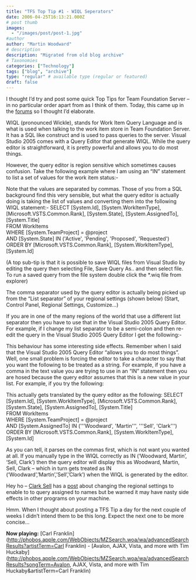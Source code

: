 ```yaml
---
title: "TFS Top Tip #1 - WIQL Seperators"
date: 2006-04-25T16:13:21.000Z
# post thumb
images:
  - "/images/post/post-1.jpg"
#author
author: "Martin Woodward"
# description
description: "Migrated from old blog archive"
# Taxonomies
categories: ["Technology"]
tags: ["blog", "archive"]
type: "regular" # available type (regular or featured)
draft: false
---
```


I thought I’d try and post some quick Top Tips for Team Foundation Server – in no particular order apart from as I think of them.  Today, this came up in the [forums](http://forums.microsoft.com/MSDN/ShowPost.aspx?PostID=366920&SiteID=1) so I thought I’d elaborate.

WIQL (pronounced Wickle), stands for Work Item Query Language and is what is used when talking to the work item store in Team Foundation Server.  It has a SQL like construct and is used to pass queries to the server.  Visual Studio 2005 comes with a Query Editor that generate WIQL.  While the query editor is straightforward, it is pretty powerful and allows you to do most things.

However, the query editor is region sensitive which sometimes causes confusion.  Take the following example where I am using an “IN” statement to list a set of values for the work item status:-

Note that the values are separated by commas.  Those of you from a SQL background find this very sensible, but what the query editor is actually doing is taking the list of values and converting them into the following WIQL statement:-
SELECT   [System.Id], [System.WorkItemType], [Microsoft.VSTS.Common.Rank], [System.State], [System.AssignedTo], [System.Title]  
FROM     WorkItems  
WHERE    [System.TeamProject] = @project   
AND      [System.State] IN ('Active', 'Pending', 'Proposed', 'Requested')  
ORDER BY [Microsoft.VSTS.Common.Rank], [System.WorkItemType], [System.Id]

(A top sub-tip is that it is possible to save WIQL files from Visual Studio by editing the query then selecting File, Save Query As.. and then select file.  To run a saved query from the file system double click the *.wiq file from explorer)

The comma separator used by the query editor is actually being picked up from the “List separator” of your regional settings (shown below) (Start, Control Panel, Regional Settings, Customize…)

[](http://www.woodwardweb.com/blog/region_settings.png)

If you are in one of the many regions of the world that use a different list separator then you have to use that in the Visual Studio 2005 Query Editor.  For example, if I change my list separator to be a semi-colon and then re-edit the query in the Visual Studio 2005 Query Editor I get the following:-

This behaviour has some interesting side effects.  Remember when I said that the Visual Studio 2005 Query Editor “allows you to do most things”.  Well, one small problem is forcing the editor to take a character to say that you want the following to be treated as a string.  For example, if you have a comma in the text value you are trying to use in an “IN” statement then you are hosed because the query editor assumes that this is a new value in your list.  For example, if you try the following:

This actually gets translated by the query editor as the following:
SELECT   [System.Id], [System.WorkItemType], [Microsoft.VSTS.Common.Rank], [System.State], [System.AssignedTo], [System.Title]  
FROM     WorkItems  
WHERE    [System.TeamProject] = @project   
AND      [System.AssignedTo] IN ('''Woodward', 'Martin''', '''Sell', 'Clark''')  
ORDER BY [Microsoft.VSTS.Common.Rank], [System.WorkItemType], [System.Id]

As you can tell, it parses on the commas first, which is not want you wanted at all.  If you manually type in the WIQL correctly as IN (‘Woodward, Martin’, ‘Sell, Clark’) then the query editor will display this as Woodward, Martin, Sell, Clark – which in turn gets treated as IN (‘Woodward’,’Martin’,’Sell’,’Clark’) when the WIQL is generated by the editor.  

Hey ho – [Clark Sell](http://www.csell.net/) has a [post](http://csell.net/PermaLink,guid,aae3824a-d5d5-4326-a5b0-d7ee1b5c1d25.aspx) about changing the regional settings to enable to to query assigned to names but be warned it may have nasty side effects in other programs on your machine.

Hmm.  When I thought about posting a TFS Tip a day for the next couple of weeks I didn’t intend them to be this long.  Expect the next one to be more concise…

**Now playing:** [Carl Franklin](http://phobos.apple.com/WebObjects/MZSearch.woa/wa/advancedSearchResults?artistTerm=Carl Franklin) - [Avalon, AJAX, Vista, and more with Tim Huckaby](http://phobos.apple.com/WebObjects/MZSearch.woa/wa/advancedSearchResults?songTerm=Avalon, AJAX, Vista, and more with Tim Huckaby&artistTerm=Carl Franklin)